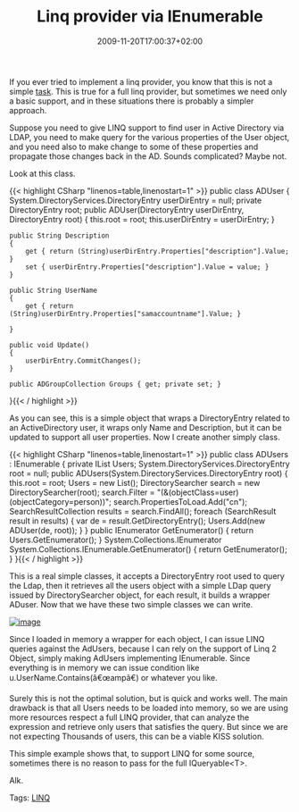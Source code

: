 ﻿---
title: "Linq provider via IEnumerable"
description: ""
date: 2009-11-20T17:00:37+02:00
draft: false
tags: [LINQ]
categories: [LINQ]
---
If you ever tried to implement a linq provider, you know that this is not a simple [task](http://blogs.msdn.com/mattwar/pages/linq-links.aspx). This is true for a full linq provider, but sometimes we need only a basic support, and in these situations there is probably a simpler approach.

Suppose you need to give LINQ support to find user in Active Directory via LDAP, you need to make query for the various properties of the User object, and you need also to make change to some of these properties and propagate those changes back in the AD. Sounds complicated? Maybe not.

Look at this class.

{{< highlight CSharp "linenos=table,linenostart=1" >}}
public class ADUser
{
    System.DirectoryServices.DirectoryEntry userDirEntry = null;
    private DirectoryEntry root;
    public ADUser(DirectoryEntry userDirEntry, DirectoryEntry root)
    {
        this.root = root;
        this.userDirEntry = userDirEntry;
    }

    public String Description
    {
        get { return (String)userDirEntry.Properties["description"].Value; }
        set { userDirEntry.Properties["description"].Value = value; }
    }

    public String UserName
    {
        get { return (String)userDirEntry.Properties["samaccountname"].Value; }

    }

    public void Update()
    {
        userDirEntry.CommitChanges();
    }

    public ADGroupCollection Groups { get; private set; }
}{{< / highlight >}}

<!-- Code inserted with Steve Dunn's Windows Live Writer Code Formatter Plugin.  http://dunnhq.com -->

As you can see, this is a simple object that wraps a DirectoryEntry related to an ActiveDirectory user, it wraps only Name and Description, but it can be updated to support all user properties. Now I create another simply class.

{{< highlight CSharp "linenos=table,linenostart=1" >}}
public class ADUsers : IEnumerable<ADUser>
{
    private IList<ADUser> Users;
    System.DirectoryServices.DirectoryEntry root = null;
    public ADUsers(System.DirectoryServices.DirectoryEntry root)
    {
        this.root = root;
        Users = new List<ADUser>();
        DirectorySearcher search = new DirectorySearcher(root);
        search.Filter = "(&(objectClass=user)(objectCategory=person))";
        search.PropertiesToLoad.Add("cn");
        SearchResultCollection results = search.FindAll();
        foreach (SearchResult result in results)
        {
            var de = result.GetDirectoryEntry();
            Users.Add(new ADUser(de, root));
        }
    }
    public IEnumerator<ADUser> GetEnumerator()
    {
        return Users.GetEnumerator();
    }
    System.Collections.IEnumerator System.Collections.IEnumerable.GetEnumerator()
    {
        return GetEnumerator();
    }
}{{< / highlight >}}

<!-- Code inserted with Steve Dunn's Windows Live Writer Code Formatter Plugin.  http://dunnhq.com -->

This is a real simple classes, it accepts a DirectoryEntry root used to query the Ldap, then it retrieves all the users object with a simple LDap query issued by DirectorySearcher object, for each result, it builds a wrapper ADuser. Now that we have these two simple classes we can write.

[![image](https://www.codewrecks.com/blog/wp-content/uploads/2009/11/image_thumb19.png "image")](https://www.codewrecks.com/blog/wp-content/uploads/2009/11/image19.png)

Since I loaded in memory a wrapper for each object, I can issue LINQ queries against the AdUsers, because I can rely on the support of Linq 2 Object, simply making AdUsers implementing IEnumerable. Since everything is in memory we can issue condition like u.UserName.Contains(â€œampâ€) or whatever you like.

Surely this is not the optimal solution, but is quick and works well. The main drawback is that all Users needs to be loaded into memory, so we are using more resources respect a full LINQ provider, that can analyze the expression and retrieve only users that satisfies the query. But since we are not expecting Thousands of users, this can be a viable KISS solution.

This simple example shows that, to support LINQ for some source, sometimes there is no reason to pass for the full IQueryable&lt;T&gt;.

Alk.

Tags: [LINQ](http://technorati.com/tag/LINQ)
